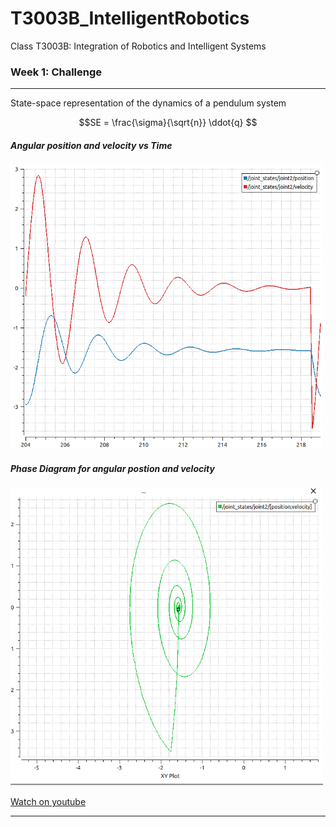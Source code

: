# T3003B_IntelligentRobotics
Class T3003B: Integration of Robotics and Intelligent Systems

### Week 1: Challenge

---
State-space representation of the dynamics of a pendulum system
```math
SE = \frac{\sigma}{\sqrt{n}} \ddot{q}

```
##### Angular position and velocity vs Time
<img src="https://github.com/edgarcancinoe/T3003B_IntelligentRobotics/blob/main/Week1Challenge/visuals/q_qdot_vs_time.png" width="500">

##### Phase Diagram for angular postion and velocity
<img src="https://github.com/edgarcancinoe/T3003B_IntelligentRobotics/blob/main/Week1Challenge/visuals/phase_diagram.png" width="500">

<a href="https://youtu.be/bWifFmhGT0s">Watch on youtube<a/>

---
